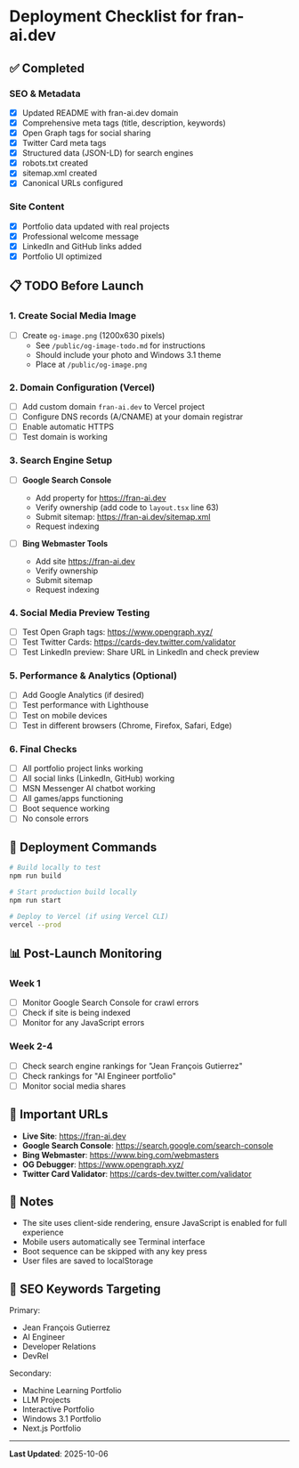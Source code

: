 # Deployment Checklist for fran-ai.dev

## ✅ Completed

### SEO & Metadata
- [x] Updated README with fran-ai.dev domain
- [x] Comprehensive meta tags (title, description, keywords)
- [x] Open Graph tags for social sharing
- [x] Twitter Card meta tags
- [x] Structured data (JSON-LD) for search engines
- [x] robots.txt created
- [x] sitemap.xml created
- [x] Canonical URLs configured

### Site Content
- [x] Portfolio data updated with real projects
- [x] Professional welcome message
- [x] LinkedIn and GitHub links added
- [x] Portfolio UI optimized

## 📋 TODO Before Launch

### 1. Create Social Media Image
- [ ] Create `og-image.png` (1200x630 pixels)
  - See `/public/og-image-todo.md` for instructions
  - Should include your photo and Windows 3.1 theme
  - Place at `/public/og-image.png`

### 2. Domain Configuration (Vercel)
- [ ] Add custom domain `fran-ai.dev` to Vercel project
- [ ] Configure DNS records (A/CNAME) at your domain registrar
- [ ] Enable automatic HTTPS
- [ ] Test domain is working

### 3. Search Engine Setup
- [ ] **Google Search Console**
  - Add property for https://fran-ai.dev
  - Verify ownership (add code to `layout.tsx` line 63)
  - Submit sitemap: https://fran-ai.dev/sitemap.xml
  - Request indexing

- [ ] **Bing Webmaster Tools**
  - Add site https://fran-ai.dev
  - Verify ownership
  - Submit sitemap
  - Request indexing

### 4. Social Media Preview Testing
- [ ] Test Open Graph tags: https://www.opengraph.xyz/
- [ ] Test Twitter Cards: https://cards-dev.twitter.com/validator
- [ ] Test LinkedIn preview: Share URL in LinkedIn and check preview

### 5. Performance & Analytics (Optional)
- [ ] Add Google Analytics (if desired)
- [ ] Test performance with Lighthouse
- [ ] Test on mobile devices
- [ ] Test in different browsers (Chrome, Firefox, Safari, Edge)

### 6. Final Checks
- [ ] All portfolio project links working
- [ ] All social links (LinkedIn, GitHub) working
- [ ] MSN Messenger AI chatbot working
- [ ] All games/apps functioning
- [ ] Boot sequence working
- [ ] No console errors

## 🚀 Deployment Commands

```bash
# Build locally to test
npm run build

# Start production build locally
npm run start

# Deploy to Vercel (if using Vercel CLI)
vercel --prod
```

## 📊 Post-Launch Monitoring

### Week 1
- [ ] Monitor Google Search Console for crawl errors
- [ ] Check if site is being indexed
- [ ] Monitor for any JavaScript errors

### Week 2-4
- [ ] Check search engine rankings for "Jean François Gutierrez"
- [ ] Check rankings for "AI Engineer portfolio"
- [ ] Monitor social media shares

## 🔗 Important URLs

- **Live Site**: https://fran-ai.dev
- **Google Search Console**: https://search.google.com/search-console
- **Bing Webmaster**: https://www.bing.com/webmasters
- **OG Debugger**: https://www.opengraph.xyz/
- **Twitter Card Validator**: https://cards-dev.twitter.com/validator

## 📝 Notes

- The site uses client-side rendering, ensure JavaScript is enabled for full experience
- Mobile users automatically see Terminal interface
- Boot sequence can be skipped with any key press
- User files are saved to localStorage

## 🎯 SEO Keywords Targeting

Primary:
- Jean François Gutierrez
- AI Engineer
- Developer Relations
- DevRel

Secondary:
- Machine Learning Portfolio
- LLM Projects
- Interactive Portfolio
- Windows 3.1 Portfolio
- Next.js Portfolio

---

**Last Updated**: 2025-10-06
